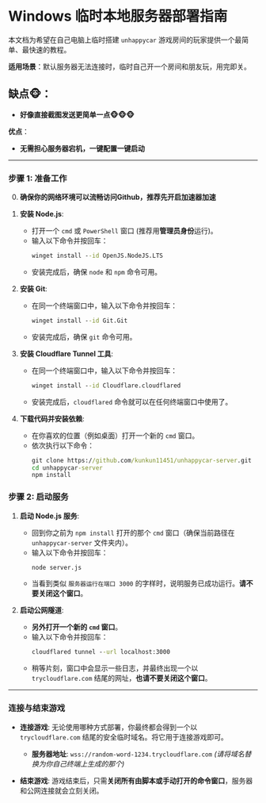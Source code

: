 # Windows 临时本地服务器部署指南

本文档为希望在自己电脑上临时搭建 `unhappycar` 游戏房间的玩家提供一个最简单、最快速的教程。

**适用场景**：默认服务器无法连接时，临时自己开一个房间和朋友玩，用完即关。

## 缺点🐵：
*   **好像直接截图发送更简单一点🐵🐵🐵**

**优点**：

*   **无需担心服务器宕机，一键配置一键启动**

---

### 步骤 1: 准备工作
0.  **确保你的网络环境可以流畅访问Github，推荐先开启加速器加速**
1.  **安装 Node.js**:
    *   打开一个 `cmd` 或 `PowerShell` 窗口 (推荐用**管理员身份**运行)。
    *   输入以下命令并按回车：
        ```cmd
        winget install --id OpenJS.NodeJS.LTS
        ```
    *   安装完成后，确保 `node` 和 `npm` 命令可用。

2.  **安装 Git**:
    *   在同一个终端窗口中，输入以下命令并按回车：
        ```cmd
        winget install --id Git.Git
        ```
    *   安装完成后，确保 `git` 命令可用。

3.  **安装 Cloudflare Tunnel 工具**:
    *   在同一个终端窗口中，输入以下命令并按回车：
        ```cmd
        winget install --id Cloudflare.cloudflared
        ```
    *   安装完成后，`cloudflared` 命令就可以在任何终端窗口中使用了。

4.  **下载代码并安装依赖**:
    *   在你喜欢的位置（例如桌面）打开一个新的 `cmd` 窗口。
    *   依次执行以下命令：
        ```cmd
        git clone https://github.com/kunkun11451/unhappycar-server.git
        cd unhappycar-server
        npm install
        ```

### 步骤 2: 启动服务

1.  **启动 Node.js 服务**:
    *   回到你之前为 `npm install` 打开的那个 `cmd` 窗口（确保当前路径在 `unhappycar-server` 文件夹内）。
    *   输入以下命令并按回车：
        ```cmd
        node server.js
        ```
    *   当看到类似 `服务器运行在端口 3000` 的字样时，说明服务已成功运行。**请不要关闭这个窗口**。

2.  **启动公网隧道**:
    *   **另外打开一个新的 `cmd` 窗口**。
    *   输入以下命令并按回车：
        ```cmd
        cloudflared tunnel --url localhost:3000
        ```
    *   稍等片刻，窗口中会显示一些日志，并最终出现一个以 `trycloudflare.com` 结尾的网址，**也请不要关闭这个窗口**。

---

### 连接与结束游戏

*   **连接游戏**:
    无论使用哪种方式部署，你最终都会得到一个以 `trycloudflare.com` 结尾的安全临时域名。将它用于连接游戏即可。
    *   **服务器地址**: `wss://random-word-1234.trycloudflare.com`
        *(请将域名替换为你自己终端上生成的那个)*

*   **结束游戏**:
    游戏结束后，只需**关闭所有由脚本或手动打开的命令窗口**，服务器和公网连接就会立刻关闭。
